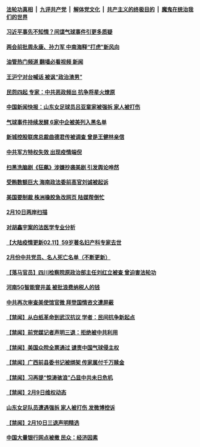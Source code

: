 ####  [法轮功真相](../../../../basic/blob/master/README.md?t=02111612) &nbsp;|&nbsp; [九评共产党](../../../../9ping.md/blob/master/README.md?t=02111612) &nbsp;|&nbsp; [解体党文化](../../../../jtdwh.md/blob/master/README.md?t=02111612)  &nbsp;|&nbsp; [共产主义的终极目的](../../../../gczydzjmd.md/blob/master/README.md?t=02111612) &nbsp;|&nbsp; [魔鬼在统治我们的世界](../../../../mgztzwmdsj.md/blob/master/README.md?t=02111612) 

#### [习近平事先不知情？间谍气球事件引更多质疑](../pages/prog204/a103647027.md?t=02111612) 

#### [两会前批周永康、孙力军 中南海释“打虎”新风向](../pages/prog204/a103647025.md?t=02111612) 

#### [油管热门频道 翻墙必看视频 新闻](http://129.146.143.75:81/youtube.html?02111612)

#### [王沪宁对台喊话 被讽“政治渣男”](../pages/prog204/a103646983.md?t=02111612) 


#### [民怨四起 专家：中共恶政频出 抗争将星火燎原](../pages/prog204/a103646932.md?t=02111612) 

#### [中国新闻快报：山东女足球员吕亚童家被强拆 家人被打伤](../pages/prog204/a103646915.md?t=02111612) 

#### [气球事件持续发酵 6家中企被美列入黑名单](../pages/prog204/a103646930.md?t=02111612) 

#### [新城控股联席总裁曲德君传被调查 曾是王健林亲信](../pages/prog204/a103646886.md?t=02111612) 

#### [中共军方特权失效 出现疫情端倪](../pages/prog204/a103646919.md?t=02111612) 

#### [扫黑洗脑剧《狂飙》涉嫌抄袭美剧 引发舆论哗然](../pages/prog204/a103646876.md?t=02111612) 

#### [受贿数额巨大 海南政法委前高官刘诚被起诉](../pages/prog204/a103646823.md?t=02111612) 

#### [美国要制裁 株洲橡胶急改网页 陆媒帮倒忙](../pages/prog204/a103646841.md?t=02111612) 

#### [2月10日两岸扫描](../pages/prog204/a103646847.md?t=02111612) 

#### [对胡鑫宇案的法医学专业分析](../pages/prog204/a103646796.md?t=02111612) 

#### [【大陆疫情更新02.11】59岁著名妇产科专家去世](../pages/prog204/a103640752.md?t=02111612) 

#### [2月份中共党员、名人死亡名单（不断更新）](../pages/prog204/a103640421.md?t=02111612) 


#### [【落马官员】四川检察院原政治部主任刘红立被查 曾迫害法轮功](../pages/prog204/a103646693.md?t=02111612) 

#### [河南5G智能窨井盖 被批浪费纳税人的钱](../pages/prog204/a103646689.md?t=02111612) 

#### [中共再次审查美使馆官微 拜登国情咨文遭屏蔽](../pages/prog204/a103646670.md?t=02111612) 

#### [【禁闻】从白纸革命到武汉抗议 学者：民间抗争新起点](../pages/prog204/a103646620.md?t=02111612) 

#### [【禁闻】前党媒记者声明三退：拒绝被中共利用](../pages/prog204/a103646621.md?t=02111612) 

#### [【禁闻】美国众院全票通过 谴责中国气球侵主权](../pages/prog204/a103646619.md?t=02111612) 

#### [【禁闻】广西前县委书记被绑架 传家属付千万赎金](../pages/prog204/a103646616.md?t=02111612) 

#### [【禁闻】习再提“惊涛骇浪”凸显中共未日危机](../pages/prog204/a103646623.md?t=02111612) 


#### [【禁闻】2月9日维权动态](../pages/prog204/a103646617.md?t=02111612) 

#### [山东女足队员遭遇强拆 家人被打伤 发微博控诉](../pages/prog204/a103646596.md?t=02111612) 

#### [【禁闻】2月10日三退声明精选](../pages/prog204/a103646618.md?t=02111612) 

#### [中国大量银行网点被撤 民众：经济因素](../pages/prog204/a103646503.md?t=02111612) 

<img src='http://gfw-breaker.win/goodnews/indexes/prog204.md' width='0px' height='0px'/>

